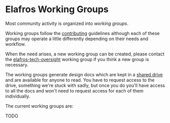 # Elafros Working Groups

Most community activity is organized into *working groups*.

Working groups follow the [contributing](CONTRIBUTING.md) guidelines although each of these groups may operate a little differently depending on
their needs and workflow.

When the need arises, a new working group can be created, please contact the [elafros-tech-oversight](https://groups.google.com/forum/#!forum/elafros-tech-oversight)
working group if you think a new group is necessary.

The working groups generate design docs which are kept in a [shared drive](TODO) and
are available for anyone to read. You have to request access to the drive, something we're stuck with sadly, but once you do
you'll have access to all the docs and won't need to request access for each of them individually.

The current working groups are:

TODO
